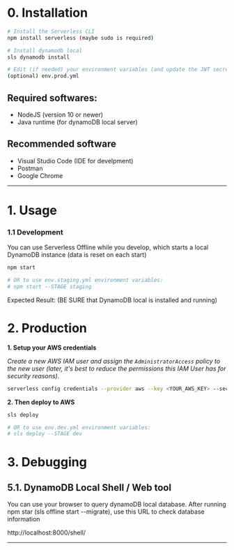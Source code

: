 # 0. Installation

```bash
# Install the Serverless CLI
npm install serverless (maybe sudo is required)

# Install dynamodb local
sls dynamodb install

# Edit (if needed) your environment variables (and update the JWT secret)
(optional) env.prod.yml
```

## Required softwares:

- NodeJS (version 10 or newer)
- Java runtime (for dynamoDB local server)

## Recommended software

- Visual Studio Code (IDE for develpment)
- Postman
- Google Chrome

---

# 1. Usage

### 1.1 Development

You can use Serverless Offline while you develop, which starts a local DynamoDB instance (data is reset on each start)

```bash
npm start

# OR to use env.staging.yml environment variables:
# npm start --STAGE staging
```

Expected Result: (BE SURE that DynamoDB local is installed and running)

# 2. Production

__1. Setup your AWS credentials__

_Create a new AWS IAM user and assign the `AdministratorAccess` policy to the new user (later, it's best to reduce the permissions this IAM User has for security reasons)._

```bash
serverless config credentials --provider aws --key <YOUR_AWS_KEY> --secret <YOUR_AWS_SECRET>
```

__2. Then deploy to AWS__

```bash
sls deploy

# OR to use env.dev.yml environment variables:
# sls deploy --STAGE dev
```

# 3. Debugging

## 5.1. DynamoDB Local Shell / Web tool

You can use your browser to query dynamoDB local database. After running npm star (sls offline start --migrate), use this URL to check database information 

http://localhost:8000/shell/



---

